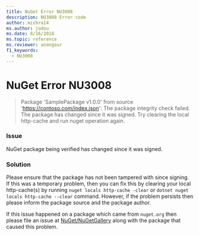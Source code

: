 ```yaml
---
title: NuGet Error NU3008
description: NU3008 Error code
author: mishra14
ms.author: jodou
ms.date: 8/16/2018
ms.topic: reference
ms.reviewer: anangaur
f1_keywords: 
  - NU3008
---
```


# NuGet Error NU3008

> Package 'SamplePackage v1.0.0' from source 'https://contoso.com/index.json': The package integrity check failed. The package has changed since it was signed. Try clearing the local http-cache and run nuget operation again.

### Issue

NuGet package being verified has changed since it was signed.

### Solution

Please ensure that the package has not been tampered with since signing. If this was a temporary problem, then you can fix this by clearing your local http-cache(s) by running `nuget locals http-cache -clear` or `dotnet nuget locals http-cache --clear` command. However, if the problem persists then please inform the package source and the package author.

If this issue happened on a package which came from `nuget.org` then please file an issue at [NuGet/NuGetGallery](https://github.com/NuGet/NuGetGallery/issues) along with the package that caused this problem.
